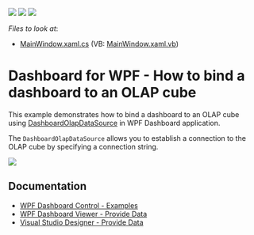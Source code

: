 <!-- default badges list -->
![](https://img.shields.io/endpoint?url=https://codecentral.devexpress.com/api/v1/VersionRange/137495781/21.1.5%2B)
[![](https://img.shields.io/badge/Open_in_DevExpress_Support_Center-FF7200?style=flat-square&logo=DevExpress&logoColor=white)](https://supportcenter.devexpress.com/ticket/details/T830572)
[![](https://img.shields.io/badge/📖_How_to_use_DevExpress_Examples-e9f6fc?style=flat-square)](https://docs.devexpress.com/GeneralInformation/403183)
<!-- default badges end -->
<!-- default file list -->
*Files to look at*:

* [MainWindow.xaml.cs](./CS/WpfDashboard_OlapDataProvider/MainWindow.xaml.cs) (VB: [MainWindow.xaml.vb](./VB/WpfDashboard_OlapDataProvider/MainWindow.xaml.vb))
<!-- default file list end -->

# Dashboard for WPF - How to bind a dashboard to an OLAP cube

This example demonstrates how to bind a dashboard to an OLAP cube using [DashboardOlapDataSource](
https://docs.devexpress.com/Dashboard/DevExpress.DashboardCommon.DashboardOlapDataSource) in WPF Dashboard 
application.

The `DashboardOlapDataSource` allows you to establish a connection to the OLAP cube by specifying a connection string.

![](https://github.com/DevExpress-Examples/wpf-dashboard-olap-data-provider/blob/18.1.3%2B/images/wpfdashboard-olapdataprovider.png)

## Documentation
- [WPF Dashboard Control - Examples](https://docs.devexpress.com/Dashboard/400068/examples/wpf-control-examples)
- [WPF Dashboard Viewer - Provide Data](https://docs.devexpress.com/Dashboard/119901/wpf-viewer/providing-data)
- [Visual Studio Designer - Provide Data](https://docs.devexpress.com/Dashboard/18295/wpf-viewer/create-dashboards-in-the-visual-studio-designer/provide-data)
